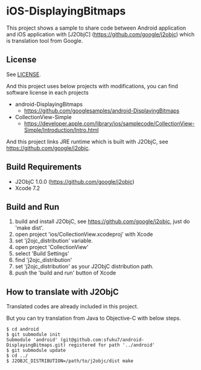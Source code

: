 # iOS-DisplayingBitmaps

This project shows a sample to share code between Android application and iOS application with [J2ObjC] (https://github.com/google/j2objc) which is translation tool from Google.

## License
See [LICENSE](https://github.com/sfuku7/iOS-DisplayingBitmaps/blob/master/LICENSE).

And this project uses below projects with modifications, you can find software license in each projects
* android-DisplayingBitmaps
  * https://github.com/googlesamples/android-DisplayingBitmaps
* CollectionView-Simple
  * https://developer.apple.com/library/ios/samplecode/CollectionView-Simple/Introduction/Intro.html

And this project links JRE runtime which is built with J2ObjC, see https://github.com/google/j2objc.

## Build Requirements

* J2ObjC 1.0.0 (https://github.com/google/j2objc)
* Xcode 7.2

## Build and Run

1. build and install J2ObjC, see https://github.com/google/j2objc, just do 'make dist'.
2. open project 'ios/CollectionView.xcodeproj' with Xcode
3. set 'j2ojc_distribution' variable.
  1. open project 'CollectionView'
  2. select 'Build Settings'
  3. find 'j2ojc_distribution'
  4. set 'j2ojc_distribution' as your J2ObjC distribution path.
4. push the 'build and run' button of Xcode

## How to translate with J2ObjC

Translated codes are already included in this project.

But you can try translation from Java to Objective-C with below steps.

```
$ cd android
$ git submodule init
Submodule 'android' (git@github.com:sfuku7/android-DisplayingBitmaps.git) registered for path '../android'
$ git submodule update
$ cd ../
$ J2OBJC_DISTRIBUTION=/path/to/j2objc/dist make
```
